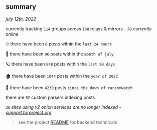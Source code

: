
## summary
_july 12th, 2022_

currently tracking `114` groups across `168` relays & mirrors - _`58` currently online_

⏲ there have been `6` posts within the `last 24 hours`

🦈 there have been `96` posts within the `month of july`

🪐 there have been `848` posts within the `last 90 days`

🏚 there have been `1944` posts within the `year of 2022`

🦕 there have been `4230` posts `since the dawn of ransomwatch`

there are `52` custom parsers indexing posts

_`20` sites using v2 onion services are no longer indexed - [support.torproject.org](https://support.torproject.org/onionservices/v2-deprecation/)_

> see the project [README](https://github.com/joshhighet/ransomwatch#ransomwatch--) for backend technicals
